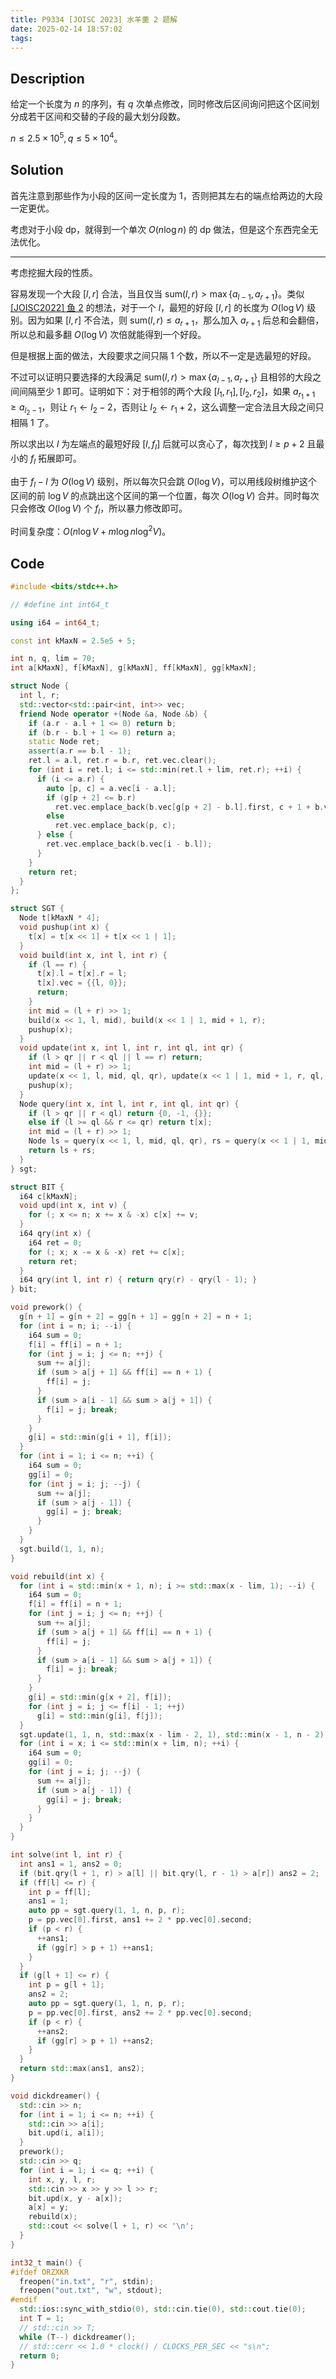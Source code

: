 ```yaml
---
title: P9334 [JOISC 2023] 水羊羹 2 题解
date: 2025-02-14 18:57:02
tags:
---
```


## Description

给定一个长度为 $n$ 的序列，有 $q$ 次单点修改，同时修改后区间询问把这个区间划分成若干区间和交替的子段的最大划分段数。

$n\leq 2.5\times 10^5,q\leq 5\times 10^4$。

## Solution

首先注意到那些作为小段的区间一定长度为 $1$，否则把其左右的端点给两边的大段一定更优。

考虑对于小段 dp，就得到一个单次 $O(n\log n)$ 的 dp 做法，但是这个东西完全无法优化。

---

考虑挖掘大段的性质。

容易发现一个大段 $[l,r]$ 合法，当且仅当 $\text{sum}(l,r)>\max\{a_{l-1},a_{r+1}\}$。类似 [[JOISC2022] 鱼 2](https://www.cnblogs.com/Scarab/p/18366037) 的想法，对于一个 $l$，最短的好段 $[l,r]$ 的长度为 $O(\log V)$ 级别。因为如果 $[l,r]$ 不合法，则 $\text{sum}(l,r)\leq a_{r+1}$，那么加入 $a_{r+1}$ 后总和会翻倍，所以总和最多翻 $O(\log V)$ 次倍就能得到一个好段。

但是根据上面的做法，大段要求之间只隔 $1$ 个数，所以不一定是选最短的好段。

不过可以证明只要选择的大段满足 $\text{sum}(l,r)>\max\{a_{l-1},a_{r+1}\}$ 且相邻的大段之间间隔至少 $1$ 即可。证明如下：对于相邻的两个大段 $[l_1,r_1],[l_2,r_2]$，如果 $a_{r_1+1}\geq a_{l_2-1}$，则让 $r_1\leftarrow l_2-2$，否则让 $l_2\leftarrow r_1+2$，这么调整一定合法且大段之间只相隔 $1$ 了。

所以求出以 $l$ 为左端点的最短好段 $[l,f_l]$ 后就可以贪心了，每次找到 $l\geq p+2$ 且最小的 $f_l$ 拓展即可。

由于 $f_l-l$ 为 $O(\log V)$ 级别，所以每次只会跳 $O(\log V)$，可以用线段树维护这个区间的前 $\log V$ 的点跳出这个区间的第一个位置，每次 $O(\log V)$ 合并。同时每次只会修改 $O(\log V)$ 个 $f_l$，所以暴力修改即可。

时间复杂度：$O(n\log V+m\log n\log^2V)$。

## Code

```cpp
#include <bits/stdc++.h>

// #define int int64_t

using i64 = int64_t;

const int kMaxN = 2.5e5 + 5;

int n, q, lim = 70;
int a[kMaxN], f[kMaxN], g[kMaxN], ff[kMaxN], gg[kMaxN];

struct Node {
  int l, r;
  std::vector<std::pair<int, int>> vec;
  friend Node operator +(Node &a, Node &b) {
    if (a.r - a.l + 1 <= 0) return b;
    if (b.r - b.l + 1 <= 0) return a;
    static Node ret;
    assert(a.r == b.l - 1);
    ret.l = a.l, ret.r = b.r, ret.vec.clear();
    for (int i = ret.l; i <= std::min(ret.l + lim, ret.r); ++i) {
      if (i <= a.r) {
        auto [p, c] = a.vec[i - a.l];
        if (g[p + 2] <= b.r)
          ret.vec.emplace_back(b.vec[g[p + 2] - b.l].first, c + 1 + b.vec[g[p + 2] - b.l].second);
        else
          ret.vec.emplace_back(p, c);
      } else {
        ret.vec.emplace_back(b.vec[i - b.l]);
      }
    }
    return ret;
  }
};

struct SGT {
  Node t[kMaxN * 4];
  void pushup(int x) {
    t[x] = t[x << 1] + t[x << 1 | 1];
  }
  void build(int x, int l, int r) {
    if (l == r) {
      t[x].l = t[x].r = l;
      t[x].vec = {{l, 0}};
      return;
    }
    int mid = (l + r) >> 1;
    build(x << 1, l, mid), build(x << 1 | 1, mid + 1, r);
    pushup(x);
  }
  void update(int x, int l, int r, int ql, int qr) {
    if (l > qr || r < ql || l == r) return;
    int mid = (l + r) >> 1;
    update(x << 1, l, mid, ql, qr), update(x << 1 | 1, mid + 1, r, ql, qr);
    pushup(x);
  }
  Node query(int x, int l, int r, int ql, int qr) {
    if (l > qr || r < ql) return {0, -1, {}};
    else if (l >= ql && r <= qr) return t[x];
    int mid = (l + r) >> 1;
    Node ls = query(x << 1, l, mid, ql, qr), rs = query(x << 1 | 1, mid + 1, r, ql, qr);
    return ls + rs;
  }
} sgt;

struct BIT {
  i64 c[kMaxN];
  void upd(int x, int v) {
    for (; x <= n; x += x & -x) c[x] += v;
  }
  i64 qry(int x) {
    i64 ret = 0;
    for (; x; x -= x & -x) ret += c[x];
    return ret;
  }
  i64 qry(int l, int r) { return qry(r) - qry(l - 1); }
} bit;

void prework() {
  g[n + 1] = g[n + 2] = gg[n + 1] = gg[n + 2] = n + 1;
  for (int i = n; i; --i) {
    i64 sum = 0;
    f[i] = ff[i] = n + 1;
    for (int j = i; j <= n; ++j) {
      sum += a[j];
      if (sum > a[j + 1] && ff[i] == n + 1) {
        ff[i] = j;
      }
      if (sum > a[i - 1] && sum > a[j + 1]) {
        f[i] = j; break;
      }
    }
    g[i] = std::min(g[i + 1], f[i]);
  }
  for (int i = 1; i <= n; ++i) {
    i64 sum = 0;
    gg[i] = 0;
    for (int j = i; j; --j) {
      sum += a[j];
      if (sum > a[j - 1]) {
        gg[i] = j; break;
      }
    }
  }
  sgt.build(1, 1, n);
}

void rebuild(int x) {
  for (int i = std::min(x + 1, n); i >= std::max(x - lim, 1); --i) {
    i64 sum = 0;
    f[i] = ff[i] = n + 1;
    for (int j = i; j <= n; ++j) {
      sum += a[j];
      if (sum > a[j + 1] && ff[i] == n + 1) {
        ff[i] = j;
      }
      if (sum > a[i - 1] && sum > a[j + 1]) {
        f[i] = j; break;
      }
    }
    g[i] = std::min(g[x + 2], f[i]);
    for (int j = i; j <= f[i] - 1; ++j)
      g[i] = std::min(g[i], f[j]);
  }
  sgt.update(1, 1, n, std::max(x - lim - 2, 1), std::min(x - 1, n - 2));
  for (int i = x; i <= std::min(x + lim, n); ++i) {
    i64 sum = 0;
    gg[i] = 0;
    for (int j = i; j; --j) {
      sum += a[j];
      if (sum > a[j - 1]) {
        gg[i] = j; break;
      }
    }
  }
}

int solve(int l, int r) {
  int ans1 = 1, ans2 = 0;
  if (bit.qry(l + 1, r) > a[l] || bit.qry(l, r - 1) > a[r]) ans2 = 2;
  if (ff[l] <= r) {
    int p = ff[l];
    ans1 = 1;
    auto pp = sgt.query(1, 1, n, p, r);
    p = pp.vec[0].first, ans1 += 2 * pp.vec[0].second;
    if (p < r) {
      ++ans1;
      if (gg[r] > p + 1) ++ans1;
    }
  }
  if (g[l + 1] <= r) {
    int p = g[l + 1];
    ans2 = 2;
    auto pp = sgt.query(1, 1, n, p, r);
    p = pp.vec[0].first, ans2 += 2 * pp.vec[0].second;
    if (p < r) {
      ++ans2;
      if (gg[r] > p + 1) ++ans2;
    }
  }
  return std::max(ans1, ans2);
}

void dickdreamer() {
  std::cin >> n;
  for (int i = 1; i <= n; ++i) {
    std::cin >> a[i];
    bit.upd(i, a[i]);
  }
  prework();
  std::cin >> q;
  for (int i = 1; i <= q; ++i) {
    int x, y, l, r;
    std::cin >> x >> y >> l >> r;
    bit.upd(x, y - a[x]);
    a[x] = y;
    rebuild(x);
    std::cout << solve(l + 1, r) << '\n';
  }
}

int32_t main() {
#ifdef ORZXKR
  freopen("in.txt", "r", stdin);
  freopen("out.txt", "w", stdout);
#endif
  std::ios::sync_with_stdio(0), std::cin.tie(0), std::cout.tie(0);
  int T = 1;
  // std::cin >> T;
  while (T--) dickdreamer();
  // std::cerr << 1.0 * clock() / CLOCKS_PER_SEC << "s\n";
  return 0;
}
```
